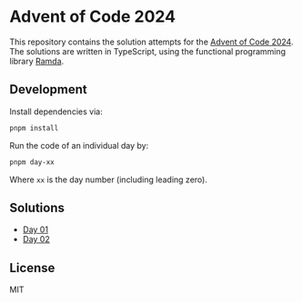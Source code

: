 # Advent of Code 2024

This repository contains the solution attempts for the [Advent of Code 2024](https://adventofcode.com/).
The solutions are written in TypeScript, using the functional programming library [Ramda](https://ramdajs.com/docs).

## Development

Install dependencies via:
```bash
pnpm install
```

Run the code of an individual day by:
```bash
pnpm day-xx
```

Where `xx` is the day number (including leading zero).

## Solutions

- [Day 01](src/day-01/main.ts)
- [Day 02](src/day-02/main.ts)

## License
MIT
